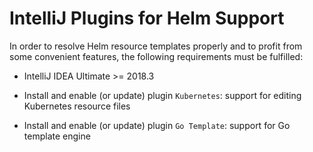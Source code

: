 # IntelliJ Plugins for Helm Support

In order to resolve Helm resource templates properly and to profit from some convenient features, the following requirements must be fulfilled:

* IntelliJ IDEA Ultimate >= 2018.3

* Install and enable (or update) plugin `Kubernetes`: support for editing Kubernetes resource files

* Install and enable (or update) plugin `Go Template`: support for Go template engine
